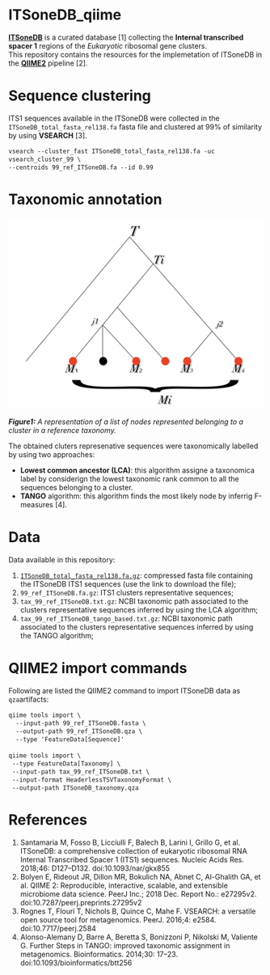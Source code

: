 # ITSoneDB_qiime
[**ITSoneDB**](http://itsonedb.cloud.ba.infn.it) is a curated database [1] collecting the **Internal transcribed spacer 1** regions of the *Eukaryotic* ribosomal gene clusters.  
This repository contains the resources for the implemetation of ITSoneDB in the [**QIIME2**](https://qiime2.org) pipeline [2]. 

# Sequence clustering
ITS1 sequences available in the ITSoneDB were collected in the `ITSoneDB_total_fasta_rel138.fa` fasta file and clustered at 99% of similarity by using **VSEARCH** [3].
```
vsearch --cluster_fast ITSoneDB_total_fasta_rel138.fa -uc vsearch_cluster_99 \
--centroids 99_ref_ITSoneDB.fa --id 0.99
```
# Taxonomic annotation
![tree_figure](./tree.png) 

***Figure1:*** *A representation of a list of nodes represented belonging to a cluster in a reference taxonomy.* 

The obtained cluters represenative sequences were taxonomically labelled by using two approaches:  
* **Lowest common ancestor (LCA)**: this algorithm assigne a taxonomica label by considerign the lowest taxonomic rank common to all the sequences belonging to a cluster.   
* **TANGO** algorithm: this algorithm finds the most likely node by inferrig F-measures [4].  

# Data
Data available in this repository:  
1. [`ITSoneDB_total_fasta_rel138.fa.gz`](https://www.dropbox.com/s/0mozfmhgamq7ems/ITSoneDB_total_fasta_rel138.fa.gz?dl=0): compressed fasta file containing the ITSoneDB ITS1 sequences (use the link to download the file);  
2. `99_ref_ITSoneDB.fa.gz`: ITS1 clusters representative sequences;  
3. `tax_99_ref_ITSoneDB.txt.gz`: NCBI taxonomic path associated to the clusters representative sequences inferred by using the LCA algorithm;  
4. `tax_99_ref_ITSoneDB_tango_based.txt.gz`: NCBI taxonomic path associated to the clusters representative sequences inferred by using the TANGO algorithm;  

# QIIME2 import commands
Following are listed the QIIME2 command to import ITSoneDB data as `qza`artifacts:  
```
qiime tools import \
  --input-path 99_ref_ITSoneDB.fasta \
  --output-path 99_ref_ITSoneDB.qza \
  --type 'FeatureData[Sequence]'

qiime tools import \
 --type FeatureData[Taxonomy] \
 --input-path tax_99_ref_ITSoneDB.txt \
 --input-format HeaderlessTSVTaxonomyFormat \
 --output-path ITSoneDB_taxonomy.qza
```

# References
1. Santamaria M, Fosso B, Licciulli F, Balech B, Larini I, Grillo G, et al. ITSoneDB: a comprehensive collection of eukaryotic ribosomal RNA Internal Transcribed Spacer 1 (ITS1) sequences. Nucleic Acids Res. 2018;46: D127–D132. doi:10.1093/nar/gkx855
2. Bolyen E, Rideout JR, Dillon MR, Bokulich NA, Abnet C, Al-Ghalith GA, et al. QIIME 2: Reproducible, interactive, scalable, and extensible microbiome data science. PeerJ Inc.; 2018 Dec. Report No.: e27295v2. doi:10.7287/peerj.preprints.27295v2
3. Rognes T, Flouri T, Nichols B, Quince C, Mahe F. VSEARCH: a versatile open source tool for metagenomics. PeerJ. 2016;4: e2584. doi:10.7717/peerj.2584
4. Alonso-Alemany D, Barre A, Beretta S, Bonizzoni P, Nikolski M, Valiente G. Further Steps in TANGO: improved taxonomic assignment in metagenomics. Bioinformatics. 2014;30: 17–23. doi:10.1093/bioinformatics/btt256
